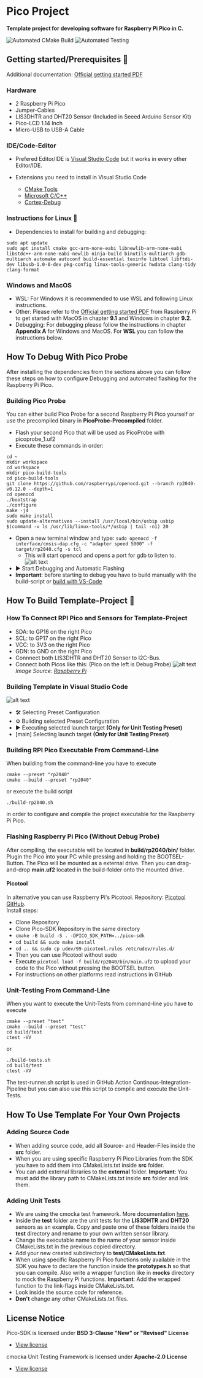 # Pico Project
**Template project for developing software for Raspberry Pi Pico in C.**

![Automated CMake Build](https://github.com/KurtWagner23/pico-project/actions/workflows/build-ci.yml/badge.svg)
![Automated Testing](https://github.com/KurtWagner23/pico-project/actions/workflows/ci.yml/badge.svg) 

## Getting started/Prerequisites :rocket:

Additional documentation: [Official getting started PDF](https://datasheets.raspberrypi.com/pico/getting-started-with-pico.pdf)

### Hardware

- 2 Raspberry Pi Pico
- Jumper-Cables
- LIS3DHTR and DHT20 Sensor (Included in Seeed Arduino Sensor Kit)
- Pico-LCD 1.14 Inch
- Micro-USB to USB-A Cable

### IDE/Code-Editor
- Prefered Editor/IDE is [Visual Studio Code](https://code.visualstudio.com/) but it works in every other Editor/IDE.

- Extensions you need to install in Visual Studio Code
  - [CMake Tools](https://marketplace.visualstudio.com/items?itemName=ms-vscode.cmake-tools)
  - [Microsoft C/C++](https://marketplace.visualstudio.com/items?itemName=ms-vscode.cpptools)
  - [Cortex-Debug](https://marketplace.visualstudio.com/items?itemName=marus25.cortex-debug)

### Instructions for Linux :penguin:

- Dependencies to install for building and debugging:
```shell
sudo apt update
sudo apt install cmake gcc-arm-none-eabi libnewlib-arm-none-eabi libstdc++-arm-none-eabi-newlib ninja-build binutils-multiarch gdb-multiarch automake autoconf build-essential texinfo libtool libftdi-dev libusb-1.0-0-dev pkg-config linux-tools-generic hwdata clang-tidy clang-format
```

### Windows and MacOS
- WSL:
For Windows it is recommended to use WSL and following Linux instructions.  
- Other:
Please refer to the [Official getting started PDF](https://datasheets.raspberrypi.com/pico/getting-started-with-pico.pdf) from Raspberry Pi to get started with MacOS in chapter **9.1** and Windows in chapter **9.2**.  
- Debugging:
For debugging please follow the instructions in chapter **Appendix A** for Windows and MacOS. For **WSL** you can follow the instructions below.

## How To Debug With Pico Probe
After installing the dependencies from the sections above you can follow these steps on how to configure Debugging and automated flashing for the Raspberry Pi Pico. 

### Building Pico Probe 
You can either build Pico Probe for a second Raspberry Pi Pico yourself or use the precompiled binary in **PicoProbe-Precompiled** folder.  
- Flash your second Pico that will be used as PicoProbe with picoprobe_1.uf2
- Execute these commands in order:
```shell
cd ~
mkdir workspace
cd workspace
mkdir pico-build-tools 
cd pico-build-tools
git clone https://github.com/raspberrypi/openocd.git --branch rp2040-v0.12.0 --depth=1
cd openocd
./bootstrap
./configure
make -j4
sudo make install
sudo update-alternatives --install /usr/local/bin/usbip usbip $(command -v ls /usr/lib/linux-tools/*/usbip | tail -n1) 20
```
- Open a new terminal window and type: ```sudo openocd -f interface/cmsis-dap.cfg -c "adapter speed 5000" -f target/rp2040.cfg -s tcl```
  - This will start openocd and opens a port for gdb to listen to.
![alt text](assets/Pico-Debug.png)
- :arrow_forward: Start Debugging and Automatic Flashing
- **Important**: before starting to debug you have to build manually with the build-script or [build with VS-Code](#building-template-in-visual-studio-code)

## How To Build Template-Project :hammer:

### How To Connect RPI Pico and Sensors for Template-Project
- SDA: to GP16 on the right Pico
- SCL: to GP17 on the right Pico
- VCC: to 3V3 on the right Pico
- GDN: to GND on the right Pico
- Connnect both LIS3DHTR and DHT20 Sensor to I2C-Bus.
- Connect both Picos like this: (Pico on the left is Debug Probe)
![alt text](assets/PicoProbeWiring.png)
*Image Source: [Raspberry Pi]([source_link_here](https://datasheets.raspberrypi.com/pico/getting-started-with-pico.pdf))*

### Building Template in Visual Studio Code
  
![alt text](assets/VS-Code.png)

- :hammer_and_wrench: Selecting Preset Configuration
- :gear: Building selected Preset Configuration
- :arrow_forward: Executing selected launch target **(Only for Unit Testing Preset)**
- [main] Selecting launch target **(Only for Unit Testing Preset)** 

### Building RPI Pico Executable From Command-Line
When building from the command-line you have to execute
```shell
cmake --preset "rp2040"
cmake --build --preset "rp2040"
```
or execute the build script
```shell
./build-rp2040.sh
``` 
in order to configure and compile the project executable for the Raspberry Pi Pico. 
 
### Flashing Raspberry Pi Pico (Without Debug Probe)
After compiling, the executable will be located in **build/rp2040/bin/** folder. 
Plugin the Pico into your PC while pressing and holding the BOOTSEL-Button. The Pico will be mounted as a external drive. Then you can drag-and-drop **main.uf2** located in the build-folder onto the mounted drive. 

#### Picotool
In alternative you can use Raspberry Pi's Picotool. 
Repository: [Picotool GitHub](https://github.com/raspberrypi/picotool).  
Install steps:
- Clone Repository
- Clone Pico-SDK Repository in the same directory
- ```cmake -B build -S . -DPICO_SDK_PATH=../pico-sdk```
- ```cd build && sudo make install ```
- ```cd .. && sudo cp udev/99-picotool.rules /etc/udev/rules.d/```
- Then you can use Picotool without sudo
- Execute ```picotool load -f build/rp2040/bin/main.uf2``` to upload your code to the Pico without pressing the BOOTSEL button.
- For instructions on other platforms read instructions in GitHub

### Unit-Testing From Command-Line
When you want to execute the Unit-Tests from command-line you have to execute
```shell
cmake --preset "test"
cmake --build --preset "test"
cd build/test
ctest -VV
```
or 
```shell
./build-tests.sh
cd build/test
ctest -VV
```
The test-runner.sh script is used in GitHub Action Continous-Integration-Pipeline but you can also use this script to compile and execute the Unit-Tests.


## How To Use Template For Your Own Projects

### Adding Source Code

- When adding source code, add all Source- and Header-Files inside the **src** folder. 
- When you are using specific Raspberry Pi Pico Libraries from the SDK you have to add them into CMakeLists.txt inside **src** folder.
- You can add external libraries to the **external** folder. **Important**: You must add the library path to CMakeLists.txt inside **src** folder and link them.

### Adding Unit Tests

- We are using the cmocka test framework. More documentation [here](https://api.cmocka.org/index.html).
- Inside the **test** folder are the unit tests for the **LIS3DHTR** and **DHT20** sensors as an example. Copy and paste one of these folders inside the **test** directory and rename to your own written sensor library. 
- Change the executable name to the name of your sensor inside CMakeLists.txt in the previous copied directory.
- Add your new created subdirectory to **test/CMakeLists.txt**.
- When using specific Raspberry Pi Pico functions only available in the SDK you have to declare the function inside the **prototypes.h** so that you can compile. Also write a wrapper function like in **mocks** directory to mock the Raspberry Pi functions. **Important**: Add the wrapped function to the link-flags inside CMakeLists.txt.
- Look inside the source code for reference.
- **Don't** change any other CMakeLists.txt files.

## License Notice

Pico-SDK is licensed under **BSD 3-Clause "New" or "Revised" License**
- [View license](https://github.com/raspberrypi/pico-sdk/blob/master/LICENSE.TXT)

cmocka Unit Testing Framework is licensed under **Apache-2.0 License**
- [View license](https://github.com/clibs/cmocka?tab=Apache-2.0-1-ov-file#readme)







